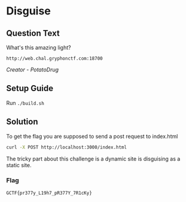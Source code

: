 # Disguise

## Question Text

What's this amazing light?

`http://web.chal.gryphonctf.com:18700`

*Creator - PotatoDrug*

## Setup Guide
Run `./build.sh`

## Solution

To get the flag you are supposed to send a post request to index.html

```bash
curl -X POST http://localhost:3000/index.html
```

The tricky part about this challenge is a dynamic site is disguising as a static site.

### Flag
`GCTF{pr377y_L19h7_pR377Y_7R1cKy}`
